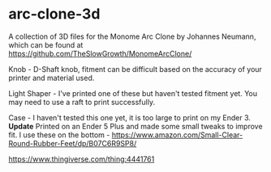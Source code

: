 # arc-clone-3d
A collection of 3D files for the Monome Arc Clone by Johannes Neumann, which can be found at https://github.com/TheSlowGrowth/MonomeArcClone/

Knob - D-Shaft knob, fitment can be difficult based on the accuracy of your printer and material used.

Light Shaper - I've printed one of these but haven't tested fitment yet. You may need to use a raft to print successfully.

Case - I haven't tested this one yet, it is too large to print on my Ender 3. **Update** Printed on an Ender 5 Plus and made some small tweaks to improve fit. I use these on the bottom - https://www.amazon.com/Small-Clear-Round-Rubber-Feet/dp/B07C6R9SP8/

https://www.thingiverse.com/thing:4441761
